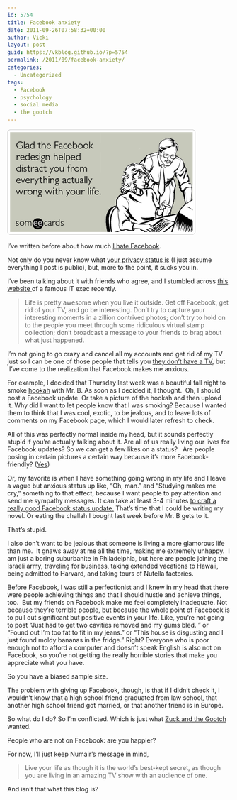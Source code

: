```yaml
---
id: 5754
title: Facebook anxiety
date: 2011-09-26T07:58:32+00:00
author: Vicki
layout: post
guid: https://vkblog.github.io/?p=5754
permalink: /2011/09/facebook-anxiety/
categories:
  - Uncategorized
tags:
  - Facebook
  - psychology
  - social media
  - the gootch
---
```

[<img class="aligncenter size-full wp-image-5762" title="facebook-redesign-sympathy-ecards-someecards" src="https://raw.githubusercontent.com/vkblog/vkblog.github.io/master/public/img/2011/09/facebook-redesign-sympathy-ecards-someecards.png" alt="" width="425" height="237" />](https://raw.githubusercontent.com/vkblog/vkblog.github.io/master/public/img/2011/09/facebook-redesign-sympathy-ecards-someecards.png)

I&#8217;ve written before about how much <a href="https://vkblog.github.io/2011/06/20/i-hate-everyone-on-facebook/" target="_blank">I hate Facebook</a>.

Not only do you never know what <a href="http://youropenbook.org/" target="_blank">your privacy status is</a> (I just assume everything I post is public), but, more to the point, it sucks you in.

I&#8217;ve been talking about it with friends who agree, and I stumbled across <a href="http://numair.com/" target="_blank">this website </a>of a famous IT exec recently.

> Life is pretty awesome when you live it outside. Get off Facebook, get rid of your TV, and go be interesting. Don&#8217;t try to capture your interesting moments in a zillion contrived photos; don&#8217;t try to hold on to the people you meet through some ridiculous virtual stamp collection; don&#8217;t broadcast a message to your friends to brag about what just happened.

I&#8217;m not going to go crazy and cancel all my accounts and get rid of my TV just so I can be one of those people that tells you <a href="http://stuffwhitepeoplelike.com/2008/01/26/28-not-having-a-tv/" target="_blank">they don&#8217;t have a TV</a>, but  I&#8217;ve come to the realization that Facebook makes me anxious.

For example, I decided that Thursday last week was a beautiful fall night to smoke <a href="https://vkblog.github.io/2011/06/13/hookah-neuroses/" target="_blank">hookah</a> with Mr. B. As soon as I decided it, I thought.  Oh, I should post a Facebook update. Or take a picture of the hookah and then upload it. Why did I want to let people know that I was smoking? Because I wanted them to think that I was cool, exotic, to be jealous, and to leave lots of comments on my Facebook page, which I would later refresh to check.

All of this was perfectly normal inside my head, but it sounds perfectly stupid if you&#8217;re actually talking about it. Are all of us really living our lives for Facebook updates? So we can get a few likes on a status?   Are people posing in certain pictures a certain way because it&#8217;s more Facebook-friendly? (<a href="http://www.2birds1blog.com/2008/04/20-male-poses-of-facebook.html" target="_blank">Yes</a>)

Or, my favorite is when I have something going wrong in my life and I leave a vague but anxious status up like, &#8220;Oh, man.&#8221; and &#8220;Studying makes me cry,&#8221; something to that effect, because I want people to pay attention and send me sympathy messages. It can take at least 3-4 minutes <a href="http://www.good.is/post/the-art-of-the-status-update/" target="_blank">to craft a really good Facebook status update.</a> That&#8217;s time that I could be writing my novel. Or eating the challah I bought last week before Mr. B gets to it.

That&#8217;s stupid.

I also don&#8217;t want to be jealous that someone is living a more glamorous life than me.  It gnaws away at me all the time, making me extremely unhappy.  I am just a boring suburbanite in Philadelphia, but here are people joining the Israeli army, traveling for business, taking extended vacations to Hawaii, being admitted to Harvard, and taking tours of Nutella factories.

Before Facebook, I was still a perfectionist and I knew in my head that there were people achieving things and that I should hustle and achieve things, too.  But my friends on Facebook make me feel completely inadequate. Not because they&#8217;re terrible people, but because the whole point of Facebook is to pull out significant but positive events in your life. Like, you&#8217;re not going to post &#8220;Just had to get two cavities removed and my gums bled. &#8221; or &#8220;Found out I&#8217;m too fat to fit in my jeans.&#8221; or &#8220;This house is disgusting and I just found moldy bananas in the fridge.&#8221; Right? Everyone who is poor enough not to afford a computer and doesn&#8217;t speak English is also not on Facebook, so you&#8217;re not getting the really horrible stories that make you appreciate what you have.

So you have a biased sample size.

The problem with giving up Facebook, though, is that if I didn&#8217;t check it, I wouldn&#8217;t know that a high school friend graduated from law school, that another high school friend got married, or that another friend is in Europe.

So what do I do? So I&#8217;m conflicted. Which is just what <a href="http://www.ftrain.com/woods-plus.html" target="_blank">Zuck and the Gootch</a> wanted.

People who are not on Facebook: are you happier?

For now, I&#8217;ll just keep Numair&#8217;s message in mind,

> Live your life as though it is the world&#8217;s best-kept secret, as though you are living in an amazing TV show with an audience of one.

And isn&#8217;t that what this blog is?